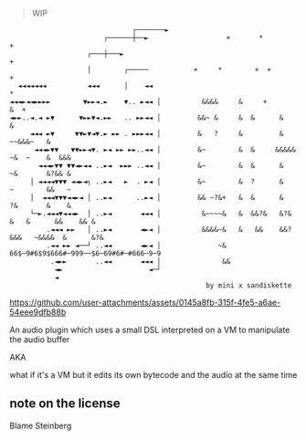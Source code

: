 
> WIP

```
                              ┌───────►                                                     
                       ┌──────┼──►                   +       *          +                   
                   ┌───┼───►                                                             +  
                   │        ┌─────           +     *        +  +              +             
  ◄◄◄◄◄◄◄          ◄◄◄      │    ◄◄                                    *                    
◄◄◄►◄◄►►►►        ▼►►◄.►    ▼.. ►◄◄ │          &&&&     &     +                    &  +     
◄►►..◄.◄ ►▼      ▼►►▼◄.►►   .. ►►◄◄ │         &&~ &     &  &      &                &        
     ◄◄◄ ►▼     ▼▼►▼◄▼.► ►► . ►►►◄◄ │         &   ?     &         &       ~~&&&~   &        
      ◄◄◄►▼▼   ▼▼►►◄▼. ►◄ ►► ►►..◄◄ │         &~        &  &     &&&&&    ~&  ~    &  &&&   
       ◄◄◄►▼▼ ▼▼◄►◄◄ ..►◄  ►►► ..◄◄ │         &~        &  &      &       ~&       &?&& &   
     │ ◄◄◄◄▼▼▼ ◄◄►◄┐ ..►◄   ►  . ►◄ │         &~        &  ?      &       ~        &&   ~   
     │  ◄◄◄▼▼▼◄◄►◄ │ ..►◄      ..►◄ │         && ~?&+   &  &      &       ?&       &    &   
     └─►.◄◄◄▼◄◄◄►  │ ..►◄       ◄◄◄ │          &~~~~&   &  &&?&   &?&  &   &      &&    && &
         .◄◄◄ ►►   │ ..►◄       ◄►◄ │          &&&&~&   &   &&    &&?&&&   ~&&&&  &      &?&
         .◄◄ ►► ◄──┘ ..◄◄       ◄►◄ │              ~&  66$─9#6$9$666#─999──$6─69#6#─#666─9─9
          .◄►►       ..◄◄       ◄◄◄ │               &&                                      
           ◄►                     ◄─┘                                                       
           ◄                                                                                
                                                by mini x sandiskette                       
```



https://github.com/user-attachments/assets/0145a8fb-315f-4fe5-a6ae-54eee9dfb88b



An audio plugin which uses a small DSL interpreted on a VM to manipulate the audio buffer

AKA

what if it's a VM but it edits its own bytecode and the audio at the same time

## note on the license

Blame Steinberg
